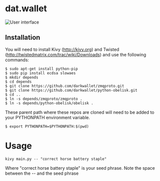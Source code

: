 # dat.wallet

![User interface](http://images.weserv.nl/?url=i.imgur.com/I39zPfW.png&fnr)

## Installation
You will need to install Kivy (http://kivy.org) and Twisted (http://twistedmatrix.com/trac/wiki/Downloads) and use the following commands:

    $ sudo apt-get install python-pip
    $ sudo pip install ecdsa slowaes
    $ mkdir depends
    $ cd depends
    $ git clone https://github.com/darkwallet/zmqproto.git
    $ git clone https://github.com/darkwallet/python-obelisk.git
    $ cd ..
    $ ln -s depends/zmqproto/zmqproto .
    $ ln -s depends/python-obelisk/obelisk .

These parent path where these repos are cloned will need to be added to
your PYTHONPATH environment variable.

    $ export PYTHONPATH=$PYTHONPATH:$(pwd)



# Usage
    kivy main.py -- "correct horse battery staple"

Where "correct horse battery staple" is your seed phrase. Note the space between the -- and the seed phrase
